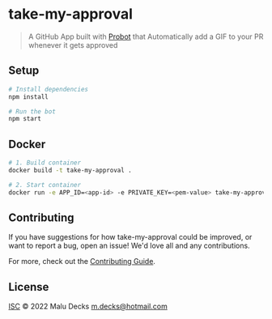# take-my-approval

> A GitHub App built with [Probot](https://github.com/probot/probot) that Automatically add a GIF to your PR whenever it gets approved

## Setup

```sh
# Install dependencies
npm install

# Run the bot
npm start
```

## Docker

```sh
# 1. Build container
docker build -t take-my-approval .

# 2. Start container
docker run -e APP_ID=<app-id> -e PRIVATE_KEY=<pem-value> take-my-approval
```

## Contributing

If you have suggestions for how take-my-approval could be improved, or want to report a bug, open an issue! We'd love all and any contributions.

For more, check out the [Contributing Guide](CONTRIBUTING.md).

## License

[ISC](LICENSE) © 2022 Malu Decks <m.decks@hotmail.com>
